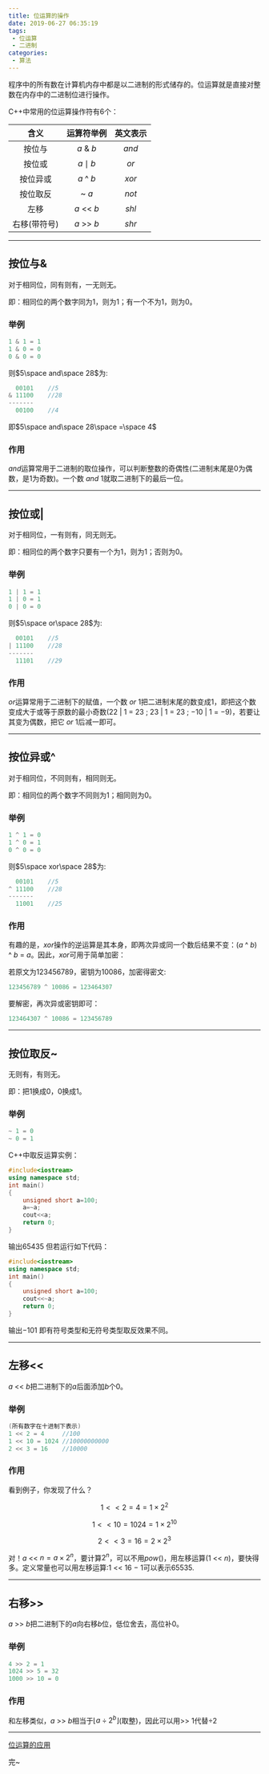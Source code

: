 ```yaml
---
title: 位运算的操作
date: 2019-06-27 06:35:19
tags:
 - 位运算
 - 二进制
categories:
 - 算法
---
```


程序中的所有数在计算机内存中都是以二进制的形式储存的。位运算就是直接对整数在内存中的二进制位进行操作。

C++中常用的位运算操作符有6个：

|含义|运算符举例|英文表示|
|:----:|:----:|:----:|
|按位与|$a$ & $b$|$and$|
|按位或|$a\mid b$|$or$|
|按位异或|$a$ ^ $b$|$xor$|
|按位取反|~ $a$|$not$|
|左移|$a$ << $b$|$shl$|
|右移(带符号)|$a$ >> $b$|$shr$|

<!-- more -->

---
## 按位与&

对于相同位，同有则有，一无则无。

即：相同位的两个数字同为1，则为1；有一个不为1，则为0。

### 举例

```cpp
1 & 1 = 1
1 & 0 = 0
0 & 0 = 0
```

则$5\space and\space 28$为:
```cpp
  00101    //5
& 11100    //28
-------
  00100    //4
```

即$5\space and\space 28\space =\space 4$

### 作用

$and$运算常用于二进制的取位操作，可以判断整数的奇偶性(二进制末尾是0为偶数，是1为奇数)。一个数 $and$ $1$就取二进制下的最后一位。

---
## 按位或|

对于相同位，一有则有，同无则无。

即：相同位的两个数字只要有一个为1，则为1；否则为0。

### 举例

```cpp
1 | 1 = 1
1 | 0 = 1
0 | 0 = 0
```

则$5\space or\space 28$为:
```cpp
  00101    //5
| 11100    //28
-------
  11101    //29
```

### 作用

$or$运算常用于二进制下的赋值，一个数 $or$ $1$把二进制末尾的数变成1，即把这个数变成大于或等于原数的最小奇数($22$ | $1$ $=$ $23$ ; $23$ | $1$ $=$ $23$ ; $-10$ | $1$ $=$ $-9$)，若要让其变为偶数，把它 $or$ $1$后减一即可。

---
## 按位异或^

对于相同位，不同则有，相同则无。

即：相同位的两个数字不同则为1；相同则为0。

### 举例

```cpp
1 ^ 1 = 0
1 ^ 0 = 1
0 ^ 0 = 0
```

则$5\space xor\space 28$为:
```cpp
  00101    //5
^ 11100    //28
-------
  11001    //25
```

### 作用

有趣的是，$xor$操作的逆运算是其本身，即两次异或同一个数后结果不变：$(a$ ^ $b)$ ^ $b$ $=$ $a$。因此，$xor$可用于简单加密：

若原文为$123456789$，密钥为$10086$，加密得密文:

```cpp
123456789 ^ 10086 = 123464307‬
```

要解密，再次异或密钥即可：

```cpp
123464307‬ ^ 10086 = 123456789
```

---
## 按位取反~

无则有，有则无。

即：把1换成0，0换成1。

### 举例

```cpp
~ 1 = 0
~ 0 = 1
```

C++中取反运算实例：
```cpp
#include<iostream>
using namespace std;
int main()
{
    unsigned short a=100;
    a=~a;
    cout<<a;
    return 0;
}
```
输出$65435$
但若运行如下代码：
```cpp
#include<iostream>
using namespace std;
int main()
{
    unsigned short a=100;
    cout<<~a;
    return 0;
}
```
输出$-101$
即有符号类型和无符号类型取反效果不同。

---
## 左移<<

$a$ << $b$把二进制下的$a$后面添加$b$个0。

### 举例

```cpp
(所有数字在十进制下表示)
1 << 2 = 4     //100
1 << 10 = 1024 //‭10000000000‬
2 << 3 = 16    //10000
```

### 作用

看到例子，你发现了什么？

$$1 << 2 = 4 = 1\times 2^2$$

$$1 << 10 = 1024 = 1\times 2^{10}$$

$$2 << 3 = 16 = 2\times 2^3$$

对！$a$ << $n = a\times 2^n$，要计算$2^n$，可以不用$pow()$，用左移运算$(1$ << $n)$，要快得多。定义常量也可以用左移运算:$1$ << $16$ $-$ $1$可以表示$65535$.

---
## 右移>>

$a$ >> $b$把二进制下的$a$向右移$b$位，低位舍去，高位补0。

### 举例

```cpp
4 >> 2 = 1
1024 >> 5 = 32
1000 >> 10 = 0
```

### 作用

和左移类似，$a$ >> $b$相当于$\lfloor a\div 2^b\rfloor$(取整)，因此可以用>> $1$代替$\div 2$

---

<a href="../../articles/BitwiseOperationUsage.html" class="LinkCard">位运算的应用</a>

完~